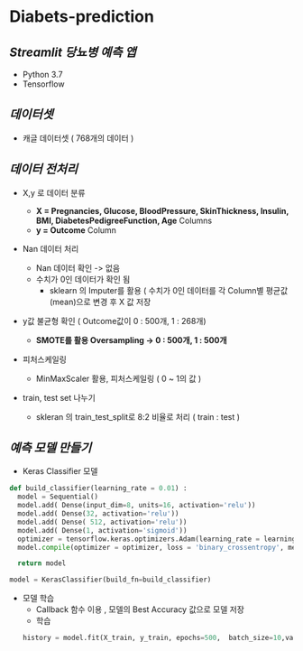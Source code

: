 # Diabets-prediction      



## _Streamlit 당뇨병 예측 앱_


- Python 3.7
- Tensorflow   
   
      
         
## _데이터셋_
- 캐글 데이터셋 ( 768개의 데이터 )   

## _데이터 전처리_   
- X,y 로 데이터 분류
  - **X = Pregnancies, Glucose, BloodPressure, SkinThickness, Insulin, BMI, DiabetesPedigreeFunction, Age** Columns
  - **y = Outcome** Column

- Nan 데이터 처리
  - Nan 데이터 확인 -> 없음
  - 수치가 0인 데이터가 확인 됨 
    - sklearn 의 Imputer를 활용 ( 수치가 0인 데이터를 각 Column별 평균값(mean)으로 변경 후 X 값 저장
 
- y값 불균형 확인 ( Outcome값이 0 : 500개,  1 : 268개) 
  - **SMOTE를 활용 Oversampling -> 0 : 500개, 1 : 500개**
 
- 피처스케일링
  - MinMaxScaler 활용, 피처스케일링 ( 0 ~ 1의 값 )
  
- train, test set 나누기
  - skleran 의 train_test_split로 8:2 비율로 처리 ( train : test )


## _예측 모델 만들기_

- Keras Classifier 모델 
```python
def build_classifier(learning_rate = 0.01) :
  model = Sequential()
  model.add( Dense(input_dim=8, units=16, activation='relu'))
  model.add( Dense(32, activation='relu'))
  model.add( Dense( 512, activation='relu'))
  model.add( Dense(1, activation='sigmoid'))
  optimizer = tensorflow.keras.optimizers.Adam(learning_rate = learning_rate)
  model.compile(optimizer = optimizer, loss = 'binary_crossentropy', metrics='accuracy')

  return model
```

```python
model = KerasClassifier(build_fn=build_classifier)
```

- 모델 학습 
  - Callback 함수 이용 , 모델의 Best Accuracy 값으로 모델 저장
  - 학습 
  ```python
  history = model.fit(X_train, y_train, epochs=500,  batch_size=10,validation_data=(X_test, y_test), callbacks=cp )
  ```
  

  
  
  
  
  





 






